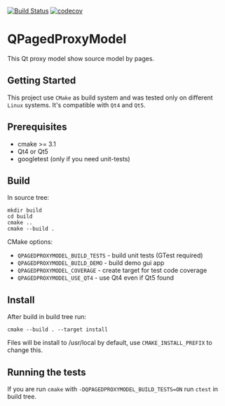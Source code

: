 [![Build Status](https://travis-ci.org/shtanko-sv/qpagedproxymodel.svg?branch=master)](https://travis-ci.org/shtanko-sv/qpagedproxymodel)
[![codecov](https://codecov.io/gh/shtanko-sv/qpagedproxymodel/branch/master/graph/badge.svg)](https://codecov.io/gh/shtanko-sv/qpagedproxymodel)

# QPagedProxyModel

This Qt proxy model show source model by pages.

## Getting Started

This project use `CMake` as build system and was tested only on different
`Linux` systems. It's compatible with `Qt4` and `Qt5`.

## Prerequisites

* cmake >= 3.1
* Qt4 or Qt5
* googletest (only if you need unit-tests)

## Build

In source tree:

```shell
mkdir build
cd build
cmake ..
cmake --build . 
```

CMake options:

* `QPAGEDPROXYMODEL_BUILD_TESTS` - build unit tests (GTest required)
* `QPAGEDPROXYMODEL_BUILD_DEMO` - build demo gui app
* `QPAGEDPROXYMODEL_COVERAGE` - create target for test code coverage
* `QPAGEDPROXYMODEL_USE_QT4` - use Qt4 even if Qt5 found

## Install

After build in build tree run:

```shell
cmake --build . --target install
```
Files will be install to /usr/local by default, use `CMAKE_INSTALL_PREFIX` to change this.

## Running the tests

If you are run `cmake` with `-DQPAGEDPROXYMODEL_BUILD_TESTS=ON` run `ctest` in build tree.

